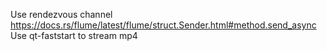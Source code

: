 Use rendezvous channel https://docs.rs/flume/latest/flume/struct.Sender.html#method.send_async
Use qt-faststart to stream mp4